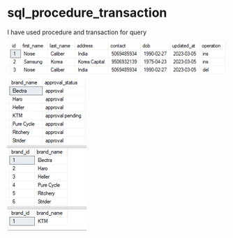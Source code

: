 # sql_procedure_transaction
I have used procedure and transaction for query

![](trigger.PNG)
![](instead_of_view_trigger.PNG)

